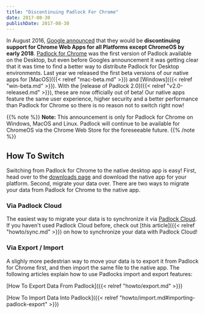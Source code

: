 ```yaml
---
title: "Discontinuing Padlock For Chrome"
date: 2017-08-30
publishDate: 2017-08-30
---
```


In August 2016, [Google
announced](https://blog.chromium.org/2016/08/from-chrome-apps-to-web.html) that
they would be **discontinuing support for Chrome Web Apps for all Platforms
except ChromeOS by early 2018**. [Padlock for
Chrome](https://chrome.google.com/webstore/detail/padlock/npkoefjfcjbknoeadfkbcdpbapaamcif)
was the first version of Padlock available on the Desktop, but even before
Googles announcement it was getting clear that it was time to find a
better way to distribute Padlock for Desktop environments. Last year we
released the first beta versions of our native apps for [MacOS]({{< relref
"mac-beta.md" >}}) and [Windows]({{< relref "win-beta.md" >}}).  With the
[release of Padlock 2.0]({{< relref "v2.0-released.md" >}}), these are now
officially out of beta! Our native apps feature the same user experience,
higher security and a better performance than Padlock for Chrome so there is no
reason not to switch right now!

{{% note %}}
**Note:** This announcement is only for Padlock for Chrome on Windows, MacOS
and Linux.  Padlock will continue to be available for ChromeOS via the Chrome
Web Store for the foreseeable future.
{{% /note %}}

## How To Switch

Switching from Padlock for Chrome to the native desktop app is easy! First,
head over to the [downloads page](/downloads/) and download the native app for
your platform. Second, migrate your data over. There are two ways to migrate your
data from Padlock for Chrome to the native app.

### Via Padlock Cloud

The easiest way to migrate your data is to synchronize it via [Padlock
Cloud](https://cloud.padlock.io).  If you haven't used Padlock Cloud before,
check out [this article]({{< relref "howto/sync.md" >}}) on how to
synchronize your data with Padlock Cloud!

### Via Export / Import

A slighly more pedestrian way to move your data is to export it from
Padlock for Chrome first, and then import the same file to the native app.
The following articles explain how to use Padlocks import and export features:

[How To Export Data From Padlock]({{< relref "howto/export.md" >}})

[How To Import Data Into Padlock]({{< relref "howto/import.md#importing-padlock-export" >}})
